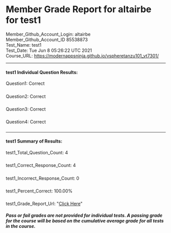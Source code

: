 # Member Grade Report for altairbe for test1  
   
Member_Github_Account_Login: altairbe  
Member_Github_Account_ID 85538873  
Test_Name: test1  
Test_Date: Tue Jun  8 05:26:22 UTC 2021  
Course_URL: https://modernappsninja.github.io/vspheretanzu101_vt7301/  
   
---  
#### test1 Individual Question Results:  
Question1: Correct  
#####  
Question2: Correct  
#####  
Question3: Correct  
#####  
Question4: Correct  
#####  
---  
#### test1 Summary of Results:  
test1_Total_Question_Count: 4  
#####  
test1_Correct_Response_Count: 4  
#####  
test1_Incorrect_Response_Count: 0  
#####  
test1_Percent_Correct: 100.00%  
#####  
test1_Grade_Report_Url: "[Click Here](https://github.com/modernappsninjas/altairbe/blob/main/static/userdata/courses/vspheretanzu101_vt7301/grade_report.pr897.test1.md)"
##### Pass or fail grades are not provided for individual tests. A passing grade for the course will be based on the cumulative average grade for all tests in the course.  
